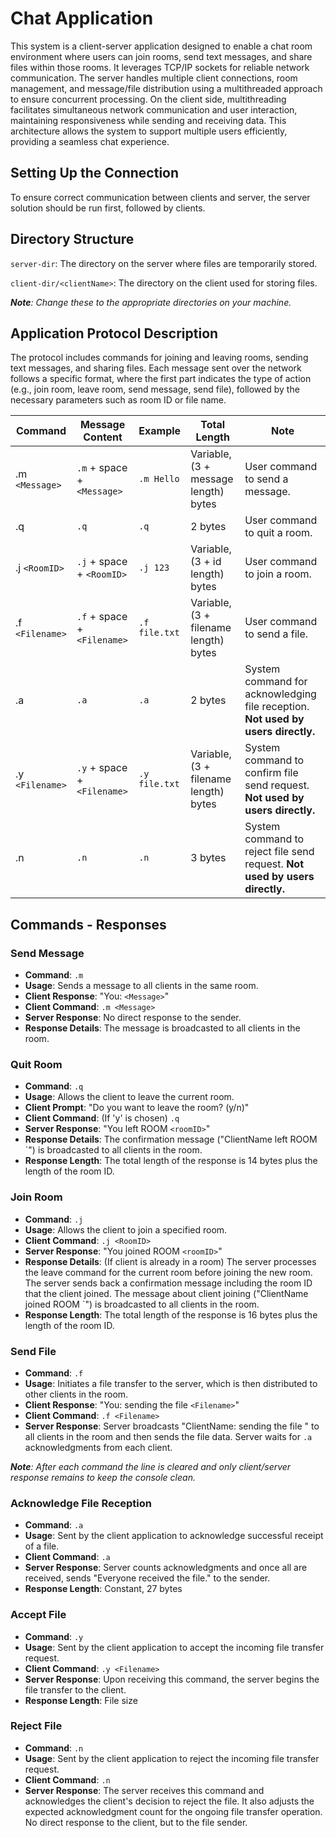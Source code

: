 # Chat Application

This system is a client-server application designed to enable a chat room environment where users can join rooms, send text messages, and share files within those rooms. It leverages TCP/IP sockets for reliable network communication. The server handles multiple client connections, room management, and message/file distribution using a multithreaded approach to ensure concurrent processing. On the client side, multithreading facilitates simultaneous network communication and user interaction, maintaining responsiveness while sending and receiving data. This architecture allows the system to support multiple users efficiently, providing a seamless chat experience.

## Setting Up the Connection
To ensure correct communication between clients and server, the server solution should be run first, followed by clients.

## Directory Structure
`server-dir`: The directory on the server where files are temporarily stored.

`client-dir/<clientName>`: The directory on the client used for storing files.

_**Note**: Change these to the appropriate directories on your machine._

## Application Protocol Description
The protocol includes commands for joining and leaving rooms, sending text messages, and sharing files. Each message sent over the network follows a specific format, where the first part indicates the type of action (e.g., join room, leave room, send message, send file), followed by the necessary parameters such as room ID or file name.


| Command                   | Message Content            | Example         | Total Length                           | Note                          |
|---------------------------|----------------------------|-----------------|----------------------------------------|-------------------------------|
| .m `<Message>`            | `.m` + space + `<Message>` | `.m Hello`      | Variable, (3 + message length) bytes   | User command to send a message. |
| .q                        | `.q`                       | `.q`            | 2 bytes                                | User command to quit a room.  |
| .j `<RoomID>`             | `.j` + space + `<RoomID>`  | `.j 123`        | Variable, (3 + id length) bytes        | User command to join a room.  |
| .f `<Filename>`           | `.f` + space + `<Filename>`| `.f file.txt`   | Variable, (3 + filename length) bytes  | User command to send a file.  |
| .a                        | `.a`                       | `.a  `          | 2 bytes                                | System command for acknowledging file reception. **Not used by users directly.** |
| .y `<Filename>`           | `.y` + space + `<Filename>`| `.y file.txt`   | Variable, (3 + filename length) bytes  | System command to confirm file send request. **Not used by users directly.**  |
| .n                        | `.n`                       | `.n`            | 3 bytes                                | System command to reject file send request. **Not used by users directly.** |

## Commands - Responses

### Send Message
- **Command**: `.m`
- **Usage**: Sends a message to all clients in the same room.
- **Client Response**: "You: `<Message>`"
- **Client Command**: `.m <Message>`
- **Server Response**: No direct response to the sender.
- **Response Details**: The message is broadcasted to all clients in the room. 

### Quit Room
- **Command**: `.q`
- **Usage**: Allows the client to leave the current room.
- **Client Prompt**: "Do you want to leave the room? (y/n)"
- **Client Command**: (If 'y' is chosen) `.q`
- **Server Response**: "You left ROOM `<roomID>`"
- **Response Details**: The confirmation message ("ClientName left ROOM `<roomID>") is broadcasted to all clients in the room.
- **Response Length**: The total length of the response is 14 bytes plus the length of the room ID.

### Join Room
- **Command**: `.j`
- **Usage**: Allows the client to join a specified room.
- **Client Command**: `.j <RoomID>`
- **Server Response**: "You joined ROOM `<roomID>`"
- **Response Details**: (If client is already in a room) The server processes the leave command for the current room before joining the new room. The server sends back a confirmation message including the room ID that the client joined. The message about client joining ("ClientName joined ROOM `<roomID>") is broadcasted to all clients in the room.
- **Response Length**: The total length of the response is 16 bytes plus the length of the room ID.

### Send File
- **Command**: `.f`
- **Usage**: Initiates a file transfer to the server, which is then distributed to other clients in the room.
- **Client Response**: "You: sending the file `<Filename>`"
- **Client Command**: `.f <Filename>`
- **Server Response**: Server broadcasts "ClientName: sending the file <Filename>" to all clients in the room and then sends the file data. Server waits for `.a` acknowledgments from each client.

_**Note**: After each command the line is cleared and only client/server response remains to keep the console clean._

### Acknowledge File Reception
- **Command**: `.a`
- **Usage**: Sent by the client application to acknowledge successful receipt of a file.
- **Client Command**: `.a`
- **Server Response**: Server counts acknowledgments and once all are received, sends "Everyone received the file." to the sender.
- **Response Length**: Constant, 27 bytes

### Accept File
- **Command**: `.y`
- **Usage**: Sent by the client application to accept the incoming file transfer request.
- **Client Command**: `.y <Filename>`
- **Server Response**: Upon receiving this command, the server begins the file transfer to the client.
- **Response Length**: File size

### Reject File
- **Command**: `.n`
- **Usage**: Sent by the client application to reject the incoming file transfer request.
- **Client Command**: `.n`
- **Server Response**: The server receives this command and acknowledges the client's decision to reject the file. It also adjusts the expected acknowledgment count for the ongoing file transfer operation. No direct response to the client, but to the file sender.

